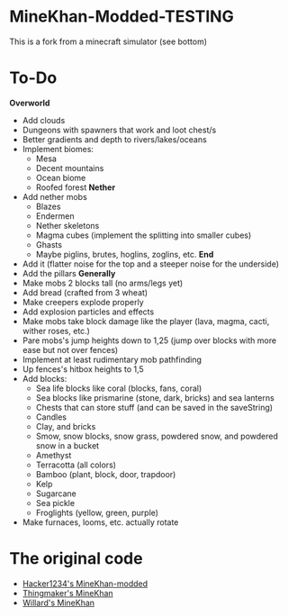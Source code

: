 # MineKhan-Modded-TESTING
This is a fork from a minecraft simulator (see bottom)

# To-Do
**Overworld**
 - Add clouds
 - Dungeons with spawners that work and loot chest/s
 - Better gradients and depth to rivers/lakes/oceans
 - Implement biomes:
   * Mesa
   * Decent mountains
   * Ocean biome
   * Roofed forest
**Nether**
 - Add nether mobs
   * Blazes
   * Endermen
   * Nether skeletons
   * Magma cubes (implement the splitting into smaller cubes)
   * Ghasts
   * Maybe piglins, brutes, hoglins, zoglins, etc.
**End**
 - Add it (flatter noise for the top and a steeper noise for the underside)
 - Add the pillars
**Generally**
 - Make mobs 2 blocks tall (no arms/legs yet)
 - Add bread (crafted from 3 wheat)
 - Make creepers explode properly
 - Add explosion particles and effects
 - Make mobs take block damage like the player (lava, magma, cacti, wither roses, etc.)
 - Pare mobs's jump heights down to 1,25 (jump over blocks with more ease but not over fences)
 - Implement at least rudimentary mob pathfinding
 - Up fences's hitbox heights to 1,5
 - Add blocks:
   * Sea life blocks like coral (blocks, fans, coral)
   * Sea blocks like prismarine (stone, dark, bricks) and sea lanterns
   * Chests that can store stuff (and can be saved in the saveString)
   * Candles
   * Clay, and bricks
   * Smow, snow blocks, snow grass, powdered snow, and powdered snow in a bucket
   * Amethyst
   * Terracotta (all colors)
   * Bamboo (plant, block, door, trapdoor)
   * Kelp
   * Sugarcane
   * Sea pickle
   * Froglights (yellow, green, purple)
 - Make furnaces, looms, etc. actually rotate
# The original code
 - [Hacker1234's MineKhan-modded](https://github.com/Hacker1254/MineKhan-Modded)
 - [Thingmaker's MineKhan](https://minekhan--thingmaker.repl.co/)
 - [Willard's MineKhan](https://willard.fun/minekhan/)
